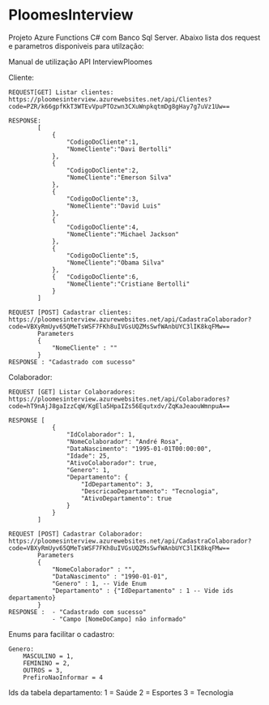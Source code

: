 # PloomesInterview
 Projeto Azure Functions C# com Banco Sql Server. Abaixo lista dos request e parametros disponiveis para utilzação:
 
 
 Manual de utilização API InterviewPloomes

Cliente:

	REQUEST[GET] Listar clientes: https://ploomesinterview.azurewebsites.net/api/Clientes?code=PZR/k66gpfKkT3WTEvVpuPTOzwn3CXuWnpkqtmDg8gHay7g7uVz1Uw==
	
	RESPONSE:
			[
				{
					"CodigoDoCliente":1,
					"NomeCliente":"Davi Bertolli"
				},
				{
					"CodigoDoCliente":2,
					"NomeCliente":"Emerson Silva"
				},
				{
					"CodigoDoCliente":3,
					"NomeCliente":"David Luis"
				},
				{
					"CodigoDoCliente":4,
					"NomeCliente":"Michael Jackson"
				},
				{
					"CodigoDoCliente":5,
					"NomeCliente":"Obama Silva"
				},
				{	"CodigoDoCliente":6,
					"NomeCliente":"Cristiane Bertolli"
				}
			]	

	REQUEST [POST] Cadastrar clientes: https://ploomesinterview.azurewebsites.net/api/CadastraColaborador?code=VBXyRmUyv65QMeTsWSF7FKh8uIVGsUQZMsSwfWAnbUYC3lIK8kqFMw==
			Parameters 
			{		
				"NomeCliente" : ""
			}
	RESPONSE : "Cadastrado com sucesso"	
	
Colaborador:

	REQUEST [GET] Listar Colaboradores: https://ploomesinterview.azurewebsites.net/api/Colaboradores?code=hT9nAjJ8gaIzzCqW/KgEla5HpaIZs56Equtxdv/ZqKaJeaouWmnpuA==
	
	RESPONSE [
				{
					"IdColaborador": 1,
					"NomeColaborador": "André Rosa",
					"DataNascimento": "1995-01-01T00:00:00",
					"Idade": 25,
					"AtivoColaborador": true,
					"Genero": 1,
					"Departamento": {
						"IdDepartamento": 3,
						"DescricaoDepartamento": "Tecnologia",
						"AtivoDepartamento": true
					}
				}  
			]

	REQUEST [POST] Cadastrar Colaborador: https://ploomesinterview.azurewebsites.net/api/CadastraColaborador?code=VBXyRmUyv65QMeTsWSF7FKh8uIVGsUQZMsSwfWAnbUYC3lIK8kqFMw==
			Parameters
			{
				"NomeColaborador" : "",
				"DataNascimento" : "1990-01-01",
				"Genero" : 1, -- Vide Enum
				"Departamento" : {"IdDepartamento" : 1 -- Vide ids departamento}
			}
	RESPONSE :	- "Cadastrado com sucesso"
				- "Campo [NomeDoCampo] não informado"


Enums para facilitar o cadastro:

	Genero:
		MASCULINO = 1,
        FEMININO = 2,
        OUTROS = 3,
        PrefiroNaoInformar = 4


Ids da tabela departamento:
	1	= Saúde
	2	= Esportes
	3	= Tecnologia


